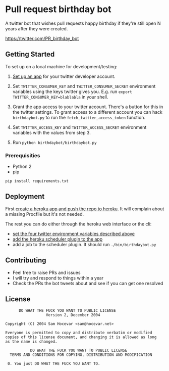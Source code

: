 # Pull request birthday bot

A twitter bot that wishes pull requests happy birthday if they're still open N years after they were created.

https://twitter.com/PR_birthday_bot

## Getting Started

To set up on a local machine for development/testing:

1. [Set up an app](http://blog.mollywhite.net/twitter-bots-pt2/) for your twitter developer account.

2. Set `TWITTER_CONSUMER_KEY` and `TWITTER_CONSUMER_SECRET` environment variables using the keys twitter gives you. E.g. run `export TWITTER_CONSUMER_KEY=blablabla` in your shell.

3. Grant the app access to your twitter account. There's a button for this in the twitter settings. To grant access to a different account you can hack `birthdaybot.py` to run the `fetch_twitter_access_token` function.

4. Set `TWITTER_ACCESS_KEY` and `TWITTER_ACCESS_SECRET` environment variables with the values from step 3.

5. Run `python birthdaybot/birthdaybot.py`

### Prerequisities

* Python 2
* pip

```
pip install requirements.txt
```

## Deployment

First [create a heroku app and push the repo to heroku](https://devcenter.heroku.com/articles/getting-started-with-python#introduction). It will complain about a missing Procfile but it's not needed.

The rest you can do either through the heroku web interface or the cli:

* [set the four twitter environment variables described above](https://devcenter.heroku.com/articles/getting-started-with-python#define-config-vars)
* [add the heroku scheduler plugin to the app](https://devcenter.heroku.com/articles/scheduler)
* add a job to the scheduler plugin. It should run `./bin/birthdaybot.py`

## Contributing

* Feel free to raise PRs and issues
* I will try and respond to things within a year
* Check the PRs the bot tweets about and see if you can get one resolved

## License

          DO WHAT THE FUCK YOU WANT TO PUBLIC LICENSE
                      Version 2, December 2004

    Copyright (C) 2004 Sam Hocevar <sam@hocevar.net>

    Everyone is permitted to copy and distribute verbatim or modified
    copies of this license document, and changing it is allowed as long
    as the name is changed.

               DO WHAT THE FUCK YOU WANT TO PUBLIC LICENSE
      TERMS AND CONDITIONS FOR COPYING, DISTRIBUTION AND MODIFICATION

     0. You just DO WHAT THE FUCK YOU WANT TO.
